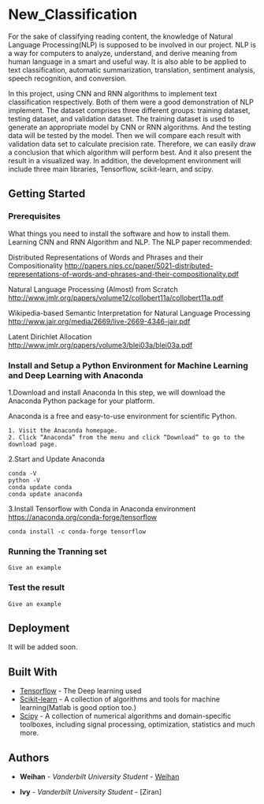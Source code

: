 # New_Classification
For the sake of classifying reading content, the knowledge of Natural Language
Processing(NLP) is supposed to be involved in our project. NLP is a way for computers to
analyze, understand, and derive meaning from human language in a smart and useful way.
It is also able to be applied to text classification, automatic summarization, translation,
sentiment analysis, speech recognition, and conversion.

In this project, using CNN and RNN algorithms to implement text classification
respectively. Both of them were a good demonstration of NLP implement. The dataset
comprises three different groups: training dataset, testing dataset, and validation dataset.
The training dataset is used to generate an appropriate model by CNN or RNN algorithms.
And the testing data will be tested by the model. Then we will compare each result with
validation data set to calculate precision rate. Therefore, we can easily draw a conclusion
that which algorithm will perform best. And it also present the result in a visualized
way. In addition, the development environment will include three main libraries,
Tensorflow, scikit-learn, and scipy.

## Getting Started



### Prerequisites

What things you need to install the software and how to install them. 
Learning CNN and RNN Algorithm and NLP. 
The NLP paper recommended:

Distributed Representations of Words and Phrases and their Compositionality 
http://papers.nips.cc/paper/5021-distributed-representations-of-words-and-phrases-and-their-compositionality.pdf

Natural Language Processing (Almost) from Scratch 
http://www.jmlr.org/papers/volume12/collobert11a/collobert11a.pdf

Wikipedia-based Semantic Interpretation for Natural Language Processing
http://www.jair.org/media/2669/live-2669-4346-jair.pdf

Latent Dirichlet Allocation
http://www.jmlr.org/papers/volume3/blei03a/blei03a.pdf

### Install and Setup a Python Environment for Machine Learning and Deep Learning with Anaconda

1.Download and install Anaconda
In this step, we will download the Anaconda Python package for your platform.

Anaconda is a free and easy-to-use environment for scientific Python.


```
1. Visit the Anaconda homepage.
2. Click “Anaconda” from the menu and click “Download” to go to the download page.
```

2.Start and Update Anaconda

```
conda -V
python -V
conda update conda
conda update anaconda
```
3.Install Tensorflow with Conda in Anaconda environment 
https://anaconda.org/conda-forge/tensorflow

```
conda install -c conda-forge tensorflow 
```

### Running the Tranning set

```
Give an example
```

### Test the result

```
Give an example
```

## Deployment

It will be added soon.

## Built With

* [Tensorflow](https://www.tensorflow.org/install/install_linux) - The Deep learning used
* [Scikit-learn](http://scikit-learn.org/stable/install.html) - A collection of algorithms and tools for machine learning(Matlab is good option too.) 
* [Scipy](https://www.scipy.org/install.html) - A collection of numerical algorithms and domain-specific toolboxes, including signal processing, optimization, statistics and much more.


## Authors

* **Weihan** - *Vanderbilt University Student* - [Weihan](https://github.com/wwtx9)

* **Ivy** - *Vanderbilt University Student* - [Ziran]



